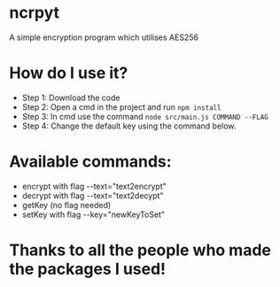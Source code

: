 # ncrpyt
A simple encryption program which utilises AES256

# How do I use it?

- Step 1: Download the code
- Step 2: Open a cmd in the project and run ```npm install```
- Step 3: In cmd use the command ```node src/main.js COMMAND --FLAG```
- Step 4: Change the default key using the command below.

# Available commands:
- encrypt with flag --text="text2encrypt"
- decrypt with flag --text="text2decypt"
- getKey (no flag needed)
- setKey with flag --key="newKeyToSet"

# Thanks to all the people who made the packages I used!
